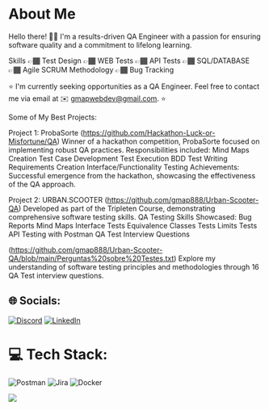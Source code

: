 # About Me
Hello there! 👋🏽 I'm a results-driven QA Engineer with a passion for ensuring software quality and a commitment to lifelong learning.

Skills
👉🏾 Test Design
👉🏾 WEB Tests
👉🏾 API Tests
👉🏾 SQL/DATABASE
👉🏾 Agile SCRUM Methodology
👉🏾 Bug Tracking

⭐ I'm currently seeking opportunities as a QA Engineer. Feel free to contact me via email at ✉️ gmapwebdev@gmail.com. ⭐

Some of My Best Projects:

Project 1: ProbaSorte (https://github.com/Hackathon-Luck-or-Misfortune/QA)
Winner of a hackathon competition, ProbaSorte focused on implementing robust QA practices.
Responsibilities included:
Mind Maps Creation
Test Case Development
Test Execution
BDD Test Writing
Requirements Creation
Interface/Functionality Testing
Achievements:
Successful emergence from the hackathon, showcasing the effectiveness of the QA approach.

Project 2: URBAN.SCOOTER (https://github.com/gmap888/Urban-Scooter-QA)
Developed as part of the Tripleten Course, demonstrating comprehensive software testing skills.
QA Testing Skills Showcased:
Bug Reports
Mind Maps
Interface Tests
Equivalence Classes Tests
Limits Tests
API Testing with Postman
QA Test Interview Questions

(https://github.com/gmap888/Urban-Scooter-QA/blob/main/Perguntas%20sobre%20Testes.txt)
Explore my understanding of software testing principles and methodologies through 16 QA Test interview questions.


## 🌐 Socials:
[![Discord](https://img.shields.io/badge/Discord-%237289DA.svg?logo=discord&logoColor=white)](https://discord.gg/5VTYh76C) [![LinkedIn](https://img.shields.io/badge/LinkedIn-%230077B5.svg?logo=linkedin&logoColor=white)](https://linkedin.com/in/gmapwebdev) 

# 💻 Tech Stack:
![Postman](https://img.shields.io/badge/Postman-FF6C37?style=plastic&logo=postman&logoColor=white) ![Jira](https://img.shields.io/badge/jira-%230A0FFF.svg?style=plastic&logo=jira&logoColor=white) ![Docker](https://img.shields.io/badge/docker-%230db7ed.svg?style=plastic&logo=docker&logoColor=white)

[![](https://visitcount.itsvg.in/api?id=gmap888&icon=0&color=1)](https://visitcount.itsvg.in)

